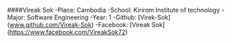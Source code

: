 ####Vireak Sok
-Place: Cambodia
-School: Kirirom Institute of technology
-Major: Software Engineering
-Year: 1
-Github: [Virek-Sok] (www.github.com/Vireak-Sok)
-Facebook: [Vireak Sok] (https://www.facebook.com/VireakSok72)

